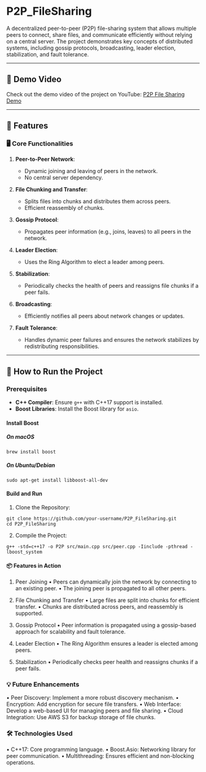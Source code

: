 # P2P_FileSharing

A decentralized peer-to-peer (P2P) file-sharing system that allows multiple peers to connect, share files, and communicate efficiently without relying on a central server. The project demonstrates key concepts of distributed systems, including gossip protocols, broadcasting, leader election, stabilization, and fault tolerance.

---

## 🔗 Demo Video

Check out the demo video of the project on YouTube: [P2P File Sharing Demo](https://youtu.be/<your-video-id>)

---

## 🌟 Features

### 🖥️ Core Functionalities
1. **Peer-to-Peer Network**:
   - Dynamic joining and leaving of peers in the network.
   - No central server dependency.

2. **File Chunking and Transfer**:
   - Splits files into chunks and distributes them across peers.
   - Efficient reassembly of chunks.

3. **Gossip Protocol**:
   - Propagates peer information (e.g., joins, leaves) to all peers in the network.

4. **Leader Election**:
   - Uses the Ring Algorithm to elect a leader among peers.

5. **Stabilization**:
   - Periodically checks the health of peers and reassigns file chunks if a peer fails.

6. **Broadcasting**:
   - Efficiently notifies all peers about network changes or updates.

7. **Fault Tolerance**:
   - Handles dynamic peer failures and ensures the network stabilizes by redistributing responsibilities.

---

## 🚀 How to Run the Project

### Prerequisites
- **C++ Compiler**: Ensure `g++` with C++17 support is installed.
- **Boost Libraries**: Install the Boost library for `asio`.

#### Install Boost

##### On macOS
```
brew install boost
```

##### On Ubuntu/Debian
```
sudo apt-get install libboost-all-dev
```

#### Build and Run
1.	Clone the Repository:
```
git clone https://github.com/your-username/P2P_FileSharing.git
cd P2P_FileSharing
```

2.	Compile the Project:
```
g++ -std=c++17 -o P2P src/main.cpp src/peer.cpp -Iinclude -pthread -lboost_system
```

#### 📦 Features in Action

1. Peer Joining
	•	Peers can dynamically join the network by connecting to an existing peer.
	•	The joining peer is propagated to all other peers.

2. File Chunking and Transfer
	•	Large files are split into chunks for efficient transfer.
	•	Chunks are distributed across peers, and reassembly is supported.

3. Gossip Protocol
	•	Peer information is propagated using a gossip-based approach for scalability and fault tolerance.

4. Leader Election
	•	The Ring Algorithm ensures a leader is elected among peers.

5. Stabilization
	•	Periodically checks peer health and reassigns chunks if a peer fails.

### 💡 Future Enhancements
•	Peer Discovery: Implement a more robust discovery mechanism.
•	Encryption: Add encryption for secure file transfers.
•	Web Interface: Develop a web-based UI for managing peers and file sharing.
•	Cloud Integration: Use AWS S3 for backup storage of file chunks.

### 🛠️ Technologies Used
•	C++17: Core programming language.
•	Boost.Asio: Networking library for peer communication.
•	Multithreading: Ensures efficient and non-blocking operations.
